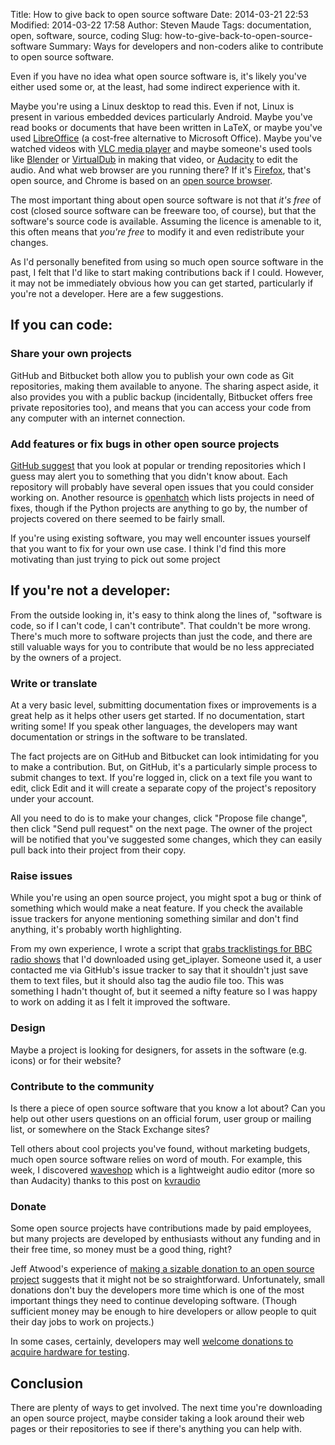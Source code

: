 Title: How to give back to open source software
Date: 2014-03-21 22:53
Modified: 2014-03-22 17:58
Author: Steven Maude
Tags: documentation, open, software, source, coding
Slug: how-to-give-back-to-open-source-software
Summary: Ways for developers and non-coders alike to contribute to open source software.

Even if you have no idea what open source software is, it's likely
you've either used some or, at the least, had some indirect experience
with it.

Maybe you're using a Linux desktop to read this. Even if not, Linux is
present in various embedded devices particularly Android. Maybe you've
read books or documents that have been written in LaTeX, or maybe you've
used [LibreOffice](http://www.libreoffice.org) (a cost-free alternative
to Microsoft Office). Maybe you've watched videos with [VLC media
player](http://www.videolan.org) and maybe someone's used tools like
[Blender](http://www.blender.org) or [VirtualDub](http://virtualdub.org)
in making that video, or [Audacity](http://audacity.sourceforge.net/) to
edit the audio. And what web browser are you running there? If it's
[Firefox](http://www.mozilla.org/firefox), that's open source, and
Chrome is based on an [open source browser](http://www.chromium.org/).

The most important thing about open source software is not that *it's
free* of cost (closed source software can be freeware too, of course),
but that the software's source code is available. Assuming the licence
is amenable to it, this often means that *you're free* to modify it and
even redistribute your changes.

As I'd personally benefited from using so much open source software in
the past, I felt that I'd like to start making contributions back if I
could. However, it may not be immediately obvious how you can get
started, particularly if you're not a developer. Here are a few
suggestions.

## If you can code:

### Share your own projects

GitHub and Bitbucket both allow you to publish your own code as Git
repositories, making them available to anyone. The sharing aspect aside,
it also provides you with a public backup (incidentally, Bitbucket
offers free private repositories too), and means that you can access
your code from any computer with an internet connection.

### Add features or fix bugs in other open source projects

[GitHub
suggest](https://help.github.com/articles/where-can-i-find-open-source-projects-to-work-on)
that you look at popular or trending repositories which I guess may
alert you to something that you didn't know about. Each repository will
probably have several open issues that you could consider working on.
Another resource is [openhatch](http://openhatch.org) which lists
projects in need of fixes, though if the Python projects are anything to
go by, the number of projects covered on there seemed to be fairly
small.

If you're using existing software, you may well encounter issues
yourself that you want to fix for your own use case. I think I'd find
this more motivating than just trying to pick out some project

## If you're not a developer:

From the outside looking in, it's easy to think along the lines of,
"software is code, so if I can't code, I can't contribute". That
couldn't be more wrong. There's much more to software projects than just
the code, and there are still valuable ways for you to contribute that
would be no less appreciated by the owners of a project.

### Write or translate

At a very basic level, submitting documentation fixes or improvements is
a great help as it helps other users get started. If no documentation,
start writing some! If you speak other languages, the developers may
want documentation or strings in the software to be translated.

The fact projects are on GitHub and Bitbucket can look intimidating for
you to make a contribution. But, on GitHub, it's a particularly simple
process to submit changes to text. If you're logged in, click on a text
file you want to edit, click Edit and it will create a separate copy of
the project's repository under your account.

All you need to do is to make your changes, click "Propose file change",
then click "Send pull request" on the next page. The owner of the
project will be notified that you've suggested some changes, which they
can easily pull back into their project from their copy.

### Raise issues

While you're using an open source project, you might spot a bug or think
of something which would make a neat feature. If you check the available
issue trackers for anyone mentioning something similar and don't find
anything, it's probably worth highlighting.

From my own experience, I wrote a script that [grabs tracklistings for
BBC radio
shows](https://github.com/StevenMaude/bbc_radio_tracklisting_downloader)
that I'd downloaded using get\_iplayer. Someone used it, a user
contacted me via GitHub's issue tracker to say that it shouldn't just
save them to text files, but it should also tag the audio file too. This
was something I hadn't thought of, but it seemed a nifty feature so I
was happy to work on adding it as I felt it improved the software.

### Design

Maybe a project is looking for designers, for assets in the software
(e.g. icons) or for their website?

### Contribute to the community

Is there a piece of open source software that you know a lot about? Can
you help out other users questions on an official forum, user group or
mailing list, or somewhere on the Stack Exchange sites?

Tell others about cool projects you've found, without marketing budgets,
much open source software relies on word of mouth. For example, this
week, I discovered [waveshop](http://waveshop.sourceforge.net/) which is
a lightweight audio editor (more so than Audacity) thanks to this post
on
[kvraudio](http://www.kvraudio.com/forum/viewtopic.php?f=7&t=405650&sid=290141ba72f888578036b63bf6bd3981)

### Donate

Some open source projects have contributions made by paid employees, but
many projects are developed by enthusiasts without any funding and in
their free time, so money must be a good thing, right?

Jeff Atwood's experience of [making a sizable donation to an open source
project](http://blog.codinghorror.com/is-money-useless-to-open-source-projects/)
suggests that it might not be so straightforward. Unfortunately, small
donations don't buy the developers more time which is one of the most
important things they need to continue developing software. (Though
sufficient money may be enough to hire developers or allow people to
quit their day jobs to work on projects.)

In some cases, certainly, developers may well [welcome donations to
acquire hardware for testing](http://www.rockbox.org/wiki/DonatedMoney).

## Conclusion

There are plenty of ways to get involved. The next time you're
downloading an open source project, maybe consider taking a look around
their web pages or their repositories to see if there's anything you can
help with.
